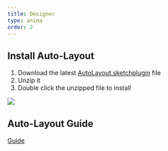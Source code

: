 ```yaml
---
title: Designer
type: anima
order: 2
---
```


## Install Auto-Layout

1. Download the latest [AutoLayout.sketchplugin](https://github.com/AnimaApp/Auto-Layout/raw/master/AutoLayoutPlugin.zip) file
2. Unzip it
2. Double click the unzipped file to install

![](/docs/images/installation1.png)

## Auto-Layout Guide

[Guide](/docs/v1/guide/)
